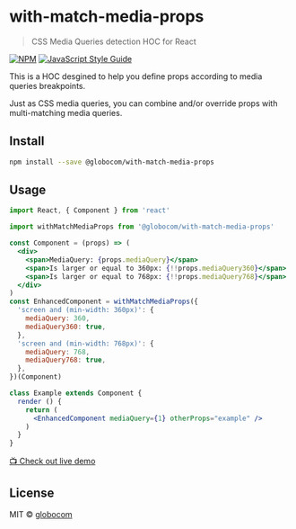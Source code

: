 # with-match-media-props

> CSS Media Queries detection HOC for React

[![NPM](https://img.shields.io/npm/v/@globocom/with-match-media-props.svg)](https://www.npmjs.com/package/@globocom/with-match-media-props) [![JavaScript Style Guide](https://img.shields.io/badge/code_style-standard-brightgreen.svg)](https://standardjs.com)

This is a HOC desgined to help you define props according to media queries breakpoints.

Just as CSS media queries, you can combine and/or override props with multi-matching media queries.

## Install

```bash
npm install --save @globocom/with-match-media-props
```

## Usage

```jsx
import React, { Component } from 'react'

import withMatchMediaProps from '@globocom/with-match-media-props'

const Component = (props) => (
  <div>
    <span>MediaQuery: {props.mediaQuery}</span>
    <span>Is larger or equal to 360px: {!!props.mediaQuery360}</span>
    <span>Is larger or equal to 768px: {!!props.mediaQuery768}</span>
  </div>
)
const EnhancedComponent = withMatchMediaProps({
  'screen and (min-width: 360px)': {
    mediaQuery: 360,
    mediaQuery360: true,
  },
  'screen and (min-width: 768px)': {
    mediaQuery: 768,
    mediaQuery768: true,
  },
})(Component)

class Example extends Component {
  render () {
    return (
      <EnhancedComponent mediaQuery={1} otherProps="example" />
    )
  }
}
```

[📺 Check out live demo](https://globocom.github.io/with-match-media-props/)

## License

MIT © [globocom](https://github.com/globocom)
